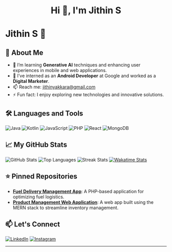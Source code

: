 <h1 align="center">Hi 👋, I'm Jithin S</h1>

# Jithin S 👋

## 🚀 About Me
- 🌱 I’m learning **Generative AI** techniques and enhancing user experiences in mobile and web applications.
- 💼 I’ve interned as an **Android Developer** at Google and worked as a **Digital Marketer**.
- 📫 Reach me: [jithinyakkara@gmail.com](mailto:jithinyakkara@gmail.com)
- ⚡ Fun fact: I enjoy exploring new technologies and innovative solutions.

## 🛠️ Languages and Tools
![Java](https://img.shields.io/badge/Java-ED8B00?style=flat-square&logo=java&logoColor=white) 
![Kotlin](https://img.shields.io/badge/Kotlin-7F52B2?style=flat-square&logo=kotlin&logoColor=white) 
![JavaScript](https://img.shields.io/badge/JavaScript-F7DF1E?style=flat-square&logo=javascript&logoColor=black) 
![PHP](https://img.shields.io/badge/PHP-777BB4?style=flat-square&logo=php&logoColor=white) 
![React](https://img.shields.io/badge/React-61DAFB?style=flat-square&logo=react&logoColor=black) 
![MongoDB](https://img.shields.io/badge/MongoDB-47A248?style=flat-square&logo=mongodb&logoColor=white)

## 📈 My GitHub Stats
![GitHub Stats](https://github-readme-stats.vercel.app/api?username=jithinjithu10&show_icons=true&theme=radical)
![Top Languages](https://github-readme-stats.vercel.app/api/top-langs/?username=jithinjithu10&layout=compact&theme=radical)
![Streak Stats](https://github-readme-streak-stats.herokuapp.com/?user=jithinjithu10&theme=radical)
[![Wakatime Stats](https://wakatime.com/badge/user/jithinjithu10.svg)](https://wakatime.com/@jithinjithu10)

## ⭐ Pinned Repositories
- **[Fuel Delivery Management App](#)**: A PHP-based application for optimizing fuel logistics.
- **[Product Management Web Application](#)**: A web app built using the MERN stack to streamline inventory management.

## 📫 Let's Connect
[![LinkedIn](https://img.shields.io/badge/LinkedIn-0077B5?style=flat-square&logo=linkedin&logoColor=white)](https://www.linkedin.com/in/jithins2003)
[![Instagram](https://img.shields.io/badge/Instagram-E4405F?style=flat-square&logo=instagram&logoColor=white)](https://www.instagram.com/jithin_online_/)

---
